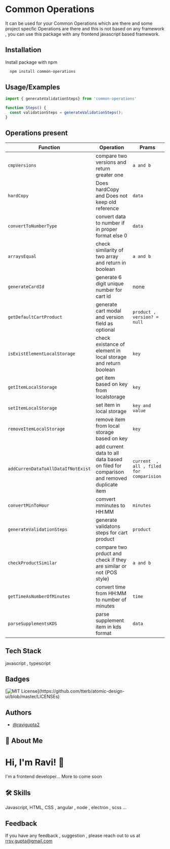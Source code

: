 
# Common Operations

It can be used for your Common Operations which are there and some project specfic Operations are there and this is not based on any framework , you can use this package with any frontend javascript based framework.


## Installation

Install  package with npm

```bash
  npm install common-operations
```

## Usage/Examples

```javascript
import { generateValidationSteps} from 'common-operations'

function Steps() {
  const validationSteps = generateValidationSteps();
}
```


## Operations present

| Function                           | Operation                                                                             | Prams                                    |
|------------------------------------|---------------------------------------------------------------------------------------|------------------------------------------|
| `cmpVersions`                      | compare two versions and return greater one                                           | `a and b`                                |
| `hardCopy`                         | Does hardCopy and Does not keep old reference                                         | `data`                                   |
| `convertToNumberType`              | convert data to number if in proper format else 0                                     | `data`                                   |
| `arraysEqual`                      | check similarity of two array and return in boolean                                   | `a and b`                                |
| `generateCardId`                   | generate 6 digit unique number for cart id                                            | none                                     |
| `getDefaultCartProduct`            | generate cart modal and version field as optional                                     | `product , version? = null`              |
| `isExistElementLocalStorage`       | check existance of element in local storage and return boolean                        | `key`                                    |
| `getItemLocalStorage`              | get item based on key from localstorage                                               | `key`                                    |
| `setItemLocalStorage`              | set item in local storage                                                             | `key and value`                          |
| `removeItemLocalStorage`           | remove item from local storage based on key                                           | `key`                                    |
| `addCurrenDataToAllDataIfNotExist` | add current data to all data based on filed for comparison and removed duplicate item | `current  , all , filed for comparision` |
| `convertMinToHour`                 | comvert mminutes to HH:MM                                                             | `minutes`                                |
| `generateValidationSteps`          | generate validatons steps for cart product                                            | `product`                                |
| `checkProductSimilar`              | compare two prduct and check if they are similar or not (POS style)                   | `a and b`                                |
| `getTimeAsNumberOfMinutes`         | convert time from HH:MM to number of minutes                                          | `time`                                   |
| `parseSupplementsKDS`              | parse supplement item in kds format                                                   | `data`                                   |

## Tech Stack

javascript , typescript


## Badges


[![MIT License](https://img.shields.io/apm/l/atomic-design-ui.svg?)](https://github.com/tterb/atomic-design-ui/blob/master/LICENSEs)

## Authors

- [@ravigupta2](https://www.github.com/ravigupta2)


## 🚀 About Me
# Hi, I'm Ravi! 👋
I'm a frontend developer...
More to come soon


## 🛠 Skills
Javascript, HTML, CSS , angular , node , electron  , scss ...

## Feedback

If you have any feedback  , suggestion , please reach out to us at rrsv.gupta@gmail.com
 
